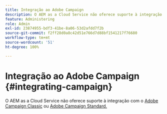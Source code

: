 ```yaml
---
title: Integração ao Adobe Campaign
description: O AEM as a Cloud Service não oferece suporte à integração AEM-Campaign.
feature: Administering
role: Admin
exl-id: 23874955-bdf3-41be-8a06-53d2afdd7f2b
source-git-commit: f2ff28d0a8c42d51e766d7d88bf1541217f76680
workflow-type: tm+mt
source-wordcount: '51'
ht-degree: 100%

---
```



# Integração ao Adobe Campaign {#integrating-campaign}

O AEM as a Cloud Service não oferece suporte à integração com o [Adobe Campaign Classic](https://experienceleague.adobe.com/docs/experience-manager-65/administering/integration/campaignonpremise.html?lang=pt-BR) ou [Adobe Campaign Standard.](https://experienceleague.adobe.com/docs/experience-manager-65/administering/integration/campaignstandard.html?lang=pt-BR)

